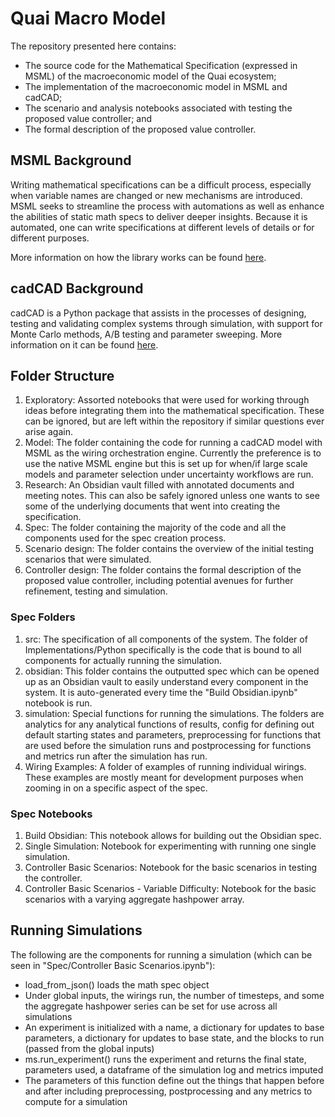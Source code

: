 # Quai Macro Model

The repository presented here contains:

- The source code for the Mathematical Specification (expressed in MSML) of the macroeconomic model of the Quai ecosystem;
- The implementation of the macroeconomic model in MSML and cadCAD;
- The scenario and analysis notebooks associated with testing the proposed value controller; and
- The formal description of the proposed value controller.

## MSML Background

Writing mathematical specifications can be a difficult process, especially when variable names are changed or new mechanisms are introduced. MSML seeks to streamline the process with automations as well as enhance the abilities of static math specs to deliver deeper insights. Because it is automated, one can write specifications at different levels of details or for different purposes.

More information on how the library works can be found [here](https://github.com/BlockScience/MSML).

## cadCAD Background

cadCAD is a Python package that assists in the processes of designing, testing and validating complex systems through simulation, with support for Monte Carlo methods, A/B testing and parameter sweeping. More information on it can be found [here](https://github.com/cadCAD-org/cadCAD).

## Folder Structure

1. Exploratory: Assorted notebooks that were used for working through ideas before integrating them into the mathematical specification. These can be ignored, but are left within the repository if similar questions ever arise again.
2. Model: The folder containing the code for running a cadCAD model with MSML as the wiring orchestration engine. Currently the preference is to use the native MSML engine but this is set up for when/if large scale models and parameter selection under uncertainty workflows are run.
3. Research: An Obsidian vault filled with annotated documents and meeting notes. This can also be safely ignored unless one wants to see some of the underlying documents that went into creating the specification.
4. Spec: The folder containing the majority of the code and all the components used for the spec creation process.
5. Scenario design: The folder contains the overview of the initial testing scenarios that were simulated.
6. Controller design: The folder contains the formal description of the proposed value controller, including potential avenues for further refinement, testing and simulation.

### Spec Folders

1. src: The specification of all components of the system. The folder of Implementations/Python specifically is the code that is bound to all components for actually running the simulation.
2. obsidian: This folder contains the outputted spec which can be opened up as an Obsidian vault to easily understand every component in the system. It is auto-generated every time the "Build Obsidian.ipynb" notebook is run.
3. simulation: Special functions for running the simulations. The folders are analytics for any analytical functions of results, config for defining out default starting states and parameters, preprocessing for functions that are used before the simulation runs and postprocessing for functions and metrics run after the simulation has run.
4. Wiring Examples: A folder of examples of running individual wirings. These examples are mostly meant for development purposes when zooming in on a specific aspect of the spec.

### Spec Notebooks

1. Build Obsidian: This notebook allows for building out the Obsidian spec.
2. Single Simulation: Notebook for experimenting with running one single simulation.
3. Controller Basic Scenarios: Notebook for the basic scenarios in testing the controller.
4. Controller Basic Scenarios - Variable Difficulty: Notebook for the basic scenarios with a varying aggregate hashpower array.

## Running Simulations

The following are the components for running a simulation (which can be seen in "Spec/Controller Basic Scenarios.ipynb"):
- load_from_json() loads the math spec object
- Under global inputs, the wirings run, the number of timesteps, and some the aggregate hashpower series can be set for use across all simulations
- An experiment is initialized with a name, a dictionary for updates to base parameters, a dictionary for updates to base state, and the blocks to run (passed from the global inputs)
- ms.run_experiment() runs the experiment and returns the final state, parameters used, a dataframe of the simulation log and metrics imputed
- The parameters of this function define out the things that happen before and after including preprocessing, postprocessing and any metrics to compute for a simulation